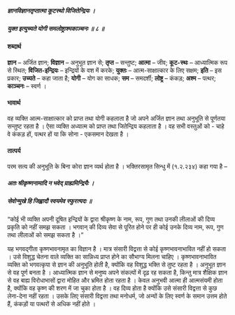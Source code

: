 ##### ज्ञानविज्ञानतृप्तात्मा कूटस्थो विजितेन्द्रियः ।
##### युक्त इत्युच्यते योगी समलोष्ट्राश्मकाञ्चनः ॥ ८ ॥

#### शब्दार्थ

**ज्ञान** – अर्जित ज्ञान; **विज्ञान** – अनुभूत ज्ञान से; **तृप्त** – सन्तुष्ट; **आत्मा** – जीव; **कूट-स्थः** – आध्यात्मिक रूप से स्थित; **विजित-इन्द्रियः** – इन्द्रियों के  वश में करके; **युक्तः** – आत्म-साक्षात्कार के लिए सक्षम; **इति** – इस प्रकार; **उच्यते** – कहा जाता है; **योगी** – योग का साधक; **सम** – समदर्शी; **लोष्ट्र** – कंकड़; **अश्म** – पत्थर; **काञ्चनः** – स्वर्ण ।

#### भावार्थ

वह व्यक्ति आत्म-साक्षात्कार को प्राप्त तथा योगी कहलाता है जो अपने अर्जित ज्ञान तथा अनुभूति से पूर्णतया सन्तुष्ट रहता है । ऐसा व्यक्ति अध्यात्म को प्राप्त तथा जितेन्द्रिय कहलाता है । वह सभी वस्तुओं को - चाहे वे कंकड़ हों, पत्थर हों या कि सोना - एकसमान देखता है ।

#### तात्पर्य

परम सत्य की अनुभूति के बिना कोरा ज्ञान व्यर्थ होता है । भक्तिरसामृत सिन्धु में (१.२.२३४) कहा गया है –

##### अतः श्रीकृष्णनामादि न भवेद् ग्राह्यमिन्द्रियैः ।
##### सेवोन्मुखे हि जिह्वादौ स्वयमेव स्फुरत्यदः ॥

“कोई भी व्यक्ति अपनी दूषित इन्द्रियों के द्वारा श्रीकृष्ण के नाम, रूप, गुण तथा उनकी लीलाओं की दिव्य प्रकृति को नहीं समझ सकता । भगवान् की दिव्य सेवा से पूरित होने पर ही कोई उनके दिव्य नाम, रूप, गुण तथा लीलाओं को समझ सकता है ।”

यह भगवद्गीता कृष्णभावनामृत का विज्ञान है । मात्र संसारी विद्वत्ता से कोई कृष्णभावनाभावित नहीं हो सकता । उसे विशुद्ध चेतना वाले व्यक्ति का सान्निध्य प्राप्त होने का सौभाग्य मिलना चाहिए । कृष्णभावनाभावित व्यक्ति को भगवत्कृपा से ज्ञान की अनुभूति होती है, क्योंकि वह विशुद्ध भक्ति से तुष्ट रहता है । अनुभूत ज्ञान से वह पूर्ण बनता है । आध्यात्मिक ज्ञान से मनुष्य अपने संकल्पों में दृढ़ रह सकता है, किन्तु मात्र शैक्षिक ज्ञान से वह बाह्य विरोधाभासों द्वारा मोहित और भ्रमित होता रहता है । केवल अनुभवी आत्मा ही आत्मसंयमी होता है, क्योंकि वह कृष्ण की शरण में जा चुका होता है । वह दिव्य होता है क्योंकि उसे संसारी विद्वत्ता से कुछ लेना-देना नहीं रहता । उसके लिए संसारी विद्वत्ता तथा मनोधर्म, जो अन्यों के लिए स्वर्ण के समान उत्तम होते हैं, कंकड़ों या पत्थरों से अधिक नहीं होते ।